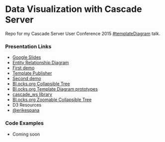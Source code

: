 # Data Visualization with Cascade Server

Repo for my Cascade Server User Conference 2015 [#templateDiagram](https://twitter.com/search?q=%23templatediagram) talk.

### Presentation Links

 - [Google Slides](https://goo.gl/Juliie)
 - [Entity Relationship Diagram](http://www.hannonhill.com/news/blog/2011/cascade-server-entity-relationship-diagram.pdf)
 - [First demo](https://youtu.be/JdtYZhzgVq0)
 - [Template Publisher](http://help.hannonhill.com/discussions/how-do-i/14302-publish-all-template-relationships)
 - [Second demo](https://youtu.be/OEPjWZKC048)
 - [Bl.ocks.org Collapsible Tree](http://bl.ocks.org/mbostock/4339083)
 - [Bl.ocks.org Template Diagram prototypes](http://bl.ocks.org/espanae)
 - [cascade_ws library](http://www.upstate.edu/cascade-admin/projects/web-services/oop/classes/index.php)
 - [Bl.ocks.org Zoomable Collapsible Tree](http://bl.ocks.org/robschmuecker/7880033)
 - D3 Resources
 - [@erikespana](http://twitter.com/erikespana)

### Code Examples

 - Coming soon
